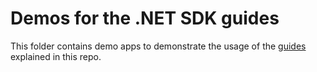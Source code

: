 ﻿# Demos for the .NET SDK guides

This folder contains demo apps to demonstrate the usage of the [guides](/README.md#guides) explained in this repo.
